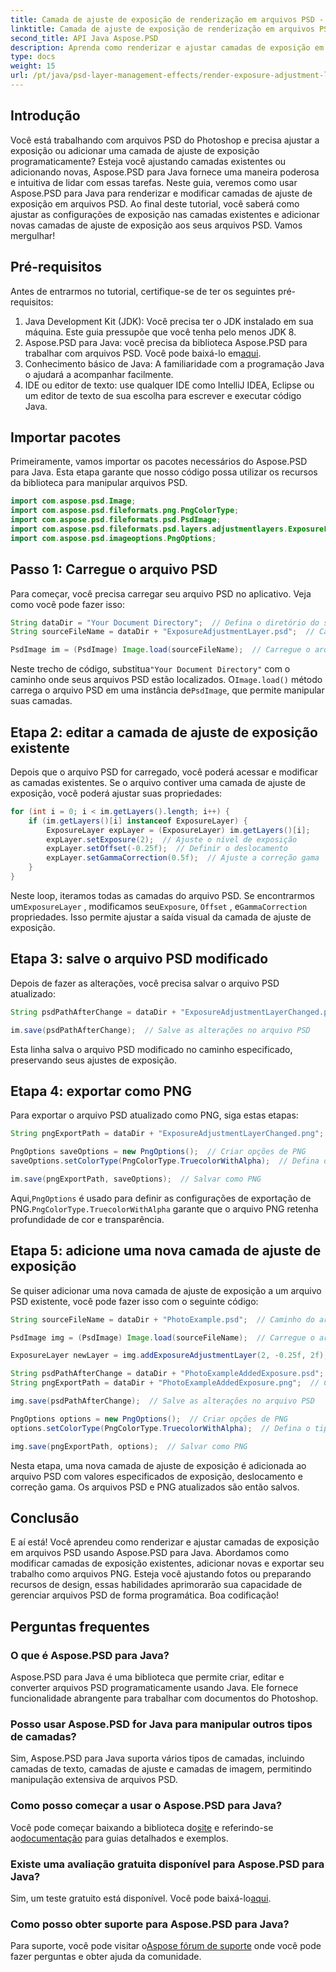 ```yaml
---
title: Camada de ajuste de exposição de renderização em arquivos PSD - Java
linktitle: Camada de ajuste de exposição de renderização em arquivos PSD - Java
second_title: API Java Aspose.PSD
description: Aprenda como renderizar e ajustar camadas de exposição em arquivos PSD usando Aspose.PSD para Java. Guia passo a passo com exemplos de código para modificar e adicionar camadas de exposição.
type: docs
weight: 15
url: /pt/java/psd-layer-management-effects/render-exposure-adjustment-layer-psd/
---
```

## Introdução

Você está trabalhando com arquivos PSD do Photoshop e precisa ajustar a exposição ou adicionar uma camada de ajuste de exposição programaticamente? Esteja você ajustando camadas existentes ou adicionando novas, Aspose.PSD para Java fornece uma maneira poderosa e intuitiva de lidar com essas tarefas. Neste guia, veremos como usar Aspose.PSD para Java para renderizar e modificar camadas de ajuste de exposição em arquivos PSD. Ao final deste tutorial, você saberá como ajustar as configurações de exposição nas camadas existentes e adicionar novas camadas de ajuste de exposição aos seus arquivos PSD. Vamos mergulhar!

## Pré-requisitos

Antes de entrarmos no tutorial, certifique-se de ter os seguintes pré-requisitos:

1. Java Development Kit (JDK): Você precisa ter o JDK instalado em sua máquina. Este guia pressupõe que você tenha pelo menos JDK 8.
2.  Aspose.PSD para Java: você precisa da biblioteca Aspose.PSD para trabalhar com arquivos PSD. Você pode baixá-lo em[aqui](https://releases.aspose.com/psd/java/).
3. Conhecimento básico de Java: A familiaridade com a programação Java o ajudará a acompanhar facilmente.
4. IDE ou editor de texto: use qualquer IDE como IntelliJ IDEA, Eclipse ou um editor de texto de sua escolha para escrever e executar código Java.

## Importar pacotes

Primeiramente, vamos importar os pacotes necessários do Aspose.PSD para Java. Esta etapa garante que nosso código possa utilizar os recursos da biblioteca para manipular arquivos PSD.

```java
import com.aspose.psd.Image;
import com.aspose.psd.fileformats.png.PngColorType;
import com.aspose.psd.fileformats.psd.PsdImage;
import com.aspose.psd.fileformats.psd.layers.adjustmentlayers.ExposureLayer;
import com.aspose.psd.imageoptions.PngOptions;
```

## Passo 1: Carregue o arquivo PSD

Para começar, você precisa carregar seu arquivo PSD no aplicativo. Veja como você pode fazer isso:

```java
String dataDir = "Your Document Directory";  // Defina o diretório do seu documento
String sourceFileName = dataDir + "ExposureAdjustmentLayer.psd";  // Caminho do arquivo PSD de origem

PsdImage im = (PsdImage) Image.load(sourceFileName);  // Carregue o arquivo PSD
```

 Neste trecho de código, substitua`"Your Document Directory"` com o caminho onde seus arquivos PSD estão localizados. O`Image.load()` método carrega o arquivo PSD em uma instância de`PsdImage`, que permite manipular suas camadas.

## Etapa 2: editar a camada de ajuste de exposição existente

Depois que o arquivo PSD for carregado, você poderá acessar e modificar as camadas existentes. Se o arquivo contiver uma camada de ajuste de exposição, você poderá ajustar suas propriedades:

```java
for (int i = 0; i < im.getLayers().length; i++) {
    if (im.getLayers()[i] instanceof ExposureLayer) {
        ExposureLayer expLayer = (ExposureLayer) im.getLayers()[i];
        expLayer.setExposure(2);  // Ajuste o nível de exposição
        expLayer.setOffset(-0.25f);  // Definir o deslocamento
        expLayer.setGammaCorrection(0.5f);  // Ajuste a correção gama
    }
}
```

Neste loop, iteramos todas as camadas do arquivo PSD. Se encontrarmos um`ExposureLayer` , modificamos seu`Exposure`, `Offset` , e`GammaCorrection` propriedades. Isso permite ajustar a saída visual da camada de ajuste de exposição.

## Etapa 3: salve o arquivo PSD modificado

Depois de fazer as alterações, você precisa salvar o arquivo PSD atualizado:

```java
String psdPathAfterChange = dataDir + "ExposureAdjustmentLayerChanged.psd";  // Caminho para salvar o arquivo PSD modificado

im.save(psdPathAfterChange);  // Salve as alterações no arquivo PSD
```

Esta linha salva o arquivo PSD modificado no caminho especificado, preservando seus ajustes de exposição.

## Etapa 4: exportar como PNG

Para exportar o arquivo PSD atualizado como PNG, siga estas etapas:

```java
String pngExportPath = dataDir + "ExposureAdjustmentLayerChanged.png";  // Caminho para salvar o arquivo PNG

PngOptions saveOptions = new PngOptions();  // Criar opções de PNG
saveOptions.setColorType(PngColorType.TruecolorWithAlpha);  // Defina o tipo de cor como Truecolor com Alpha

im.save(pngExportPath, saveOptions);  // Salvar como PNG
```

 Aqui,`PngOptions` é usado para definir as configurações de exportação de PNG.`PngColorType.TruecolorWithAlpha` garante que o arquivo PNG retenha profundidade de cor e transparência.

## Etapa 5: adicione uma nova camada de ajuste de exposição

Se quiser adicionar uma nova camada de ajuste de exposição a um arquivo PSD existente, você pode fazer isso com o seguinte código:

```java
String sourceFileName = dataDir + "PhotoExample.psd";  // Caminho do arquivo PSD de origem

PsdImage img = (PsdImage) Image.load(sourceFileName);  // Carregue o arquivo PSD

ExposureLayer newLayer = img.addExposureAdjustmentLayer(2, -0.25f, 2f);  // Adicionar nova camada de ajuste de exposição

String psdPathAfterChange = dataDir + "PhotoExampleAddedExposure.psd";  // Caminho para salvar o arquivo PSD modificado
String pngExportPath = dataDir + "PhotoExampleAddedExposure.png";  // Caminho para salvar o arquivo PNG

img.save(psdPathAfterChange);  // Salve as alterações no arquivo PSD

PngOptions options = new PngOptions();  // Criar opções de PNG
options.setColorType(PngColorType.TruecolorWithAlpha);  // Defina o tipo de cor como Truecolor com Alpha

img.save(pngExportPath, options);  // Salvar como PNG
```

Nesta etapa, uma nova camada de ajuste de exposição é adicionada ao arquivo PSD com valores especificados de exposição, deslocamento e correção gama. Os arquivos PSD e PNG atualizados são então salvos.

## Conclusão

E aí está! Você aprendeu como renderizar e ajustar camadas de exposição em arquivos PSD usando Aspose.PSD para Java. Abordamos como modificar camadas de exposição existentes, adicionar novas e exportar seu trabalho como arquivos PNG. Esteja você ajustando fotos ou preparando recursos de design, essas habilidades aprimorarão sua capacidade de gerenciar arquivos PSD de forma programática. Boa codificação!

## Perguntas frequentes

### O que é Aspose.PSD para Java?

Aspose.PSD para Java é uma biblioteca que permite criar, editar e converter arquivos PSD programaticamente usando Java. Ele fornece funcionalidade abrangente para trabalhar com documentos do Photoshop.

### Posso usar Aspose.PSD for Java para manipular outros tipos de camadas?

Sim, Aspose.PSD para Java suporta vários tipos de camadas, incluindo camadas de texto, camadas de ajuste e camadas de imagem, permitindo manipulação extensiva de arquivos PSD.

### Como posso começar a usar o Aspose.PSD para Java?

 Você pode começar baixando a biblioteca do[site](https://releases.aspose.com/psd/java/) e referindo-se ao[documentação](https://reference.aspose.com/psd/java/) para guias detalhados e exemplos.

### Existe uma avaliação gratuita disponível para Aspose.PSD para Java?

 Sim, um teste gratuito está disponível. Você pode baixá-lo[aqui](https://releases.aspose.com/).

### Como posso obter suporte para Aspose.PSD para Java?

 Para suporte, você pode visitar o[Aspose fórum de suporte](https://forum.aspose.com/c/psd/34) onde você pode fazer perguntas e obter ajuda da comunidade.